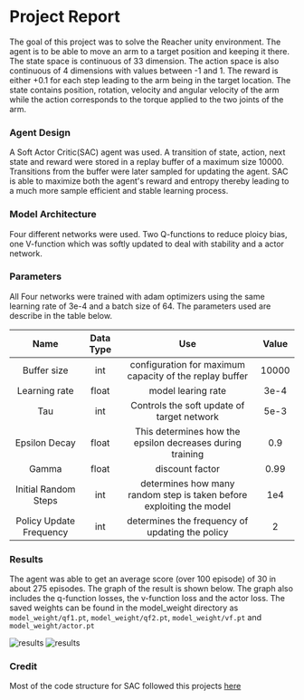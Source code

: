 # Project Report

The goal of this project was to solve the Reacher unity environment. The agent is to be able to move an arm to a target position and keeping it there. The state space is continuous of 33 dimension. The action space is also continuous of 4 dimensions with values between -1 and 1. The reward is either +0.1 for each step leading to the arm being in the target location. The state contains position, rotation, velocity and angular velocity of the arm while the action corresponds to the torque applied to the two joints of the arm.  

### Agent Design

A Soft Actor Critic(SAC) agent was used. A transition of state, action, next state and reward were stored in a replay buffer of a maximum size 10000. Transitions from the buffer were later sampled for updating the agent. SAC is able to maximize both the agent's reward and entropy thereby leading to a much more sample efficient and stable learning process. 

### Model Architecture

Four different networks were used. Two Q-functions to reduce ploicy bias, one V-function which was softly updated to deal with stability and a actor network.

### Parameters

All Four networks were trained with adam optimizers using the same learning rate of 3e-4 and a batch size of 64. The parameters used are describe in the table below. 

|  Name | Data Type  | Use  | Value |
|:------:|:-----------:|:-----:|:------:|
| Buffer size  |  int |  configuration for maximum capacity of the replay buffer |10000|
| Learning rate  | float  |  model learing rate | 3e-4|
|  Tau | int  | Controls the soft update of target network | 5e-3|
| Epsilon Decay | float | This determines how the epsilon decreases during training| 0.9 |
| Gamma | float | discount factor | 0.99 |
|Initial Random Steps| int | determines how many random step is taken before exploiting the model |1e4 |
| Policy Update Frequency | int | determines the frequency of updating the policy | 2 |

### Results

The agent was able to get an average score (over 100 episode) of 30 in about 275 episodes. The graph of the result is shown below. The graph also includes the q-function losses, the v-function loss and the actor loss. The saved weights can be found in the model_weight directory as `model_weight/qf1.pt`,
`model_weight/qf2.pt`, `model_weight/vf.pt` and `model_weight/actor.pt`

![results](plots/sac_result.png)
![results](plots/sac_loss.png)

### Credit

Most of the code structure for SAC followed this projects [here](https://github.com/MrSyee/pg-is-all-you-need)